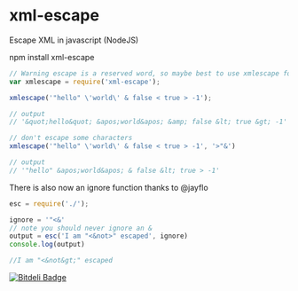 xml-escape
==========

Escape XML in javascript (NodeJS)

npm install xml-escape

```javascript
// Warning escape is a reserved word, so maybe best to use xmlescape for var name
var xmlescape = require('xml-escape');

xmlescape('"hello" \'world\' & false < true > -1');

// output
// '&quot;hello&quot; &apos;world&apos; &amp; false &lt; true &gt; -1'

// don't escape some characters
xmlescape('"hello" \'world\' & false < true > -1', '>"&')

// output
// '"hello" &apos;world&apos; & false &lt; true > -1'
```


There is also now an ignore function thanks to @jayflo

```javascript
esc = require('./');

ignore = '"<&'
// note you should never ignore an &
output = esc('I am "<&not>" escaped', ignore)
console.log(output)

//I am "<&not&gt;" escaped
```

[![Bitdeli Badge](https://d2weczhvl823v0.cloudfront.net/miketheprogrammer/xml-escape/trend.png)](https://bitdeli.com/free "Bitdeli Badge")
